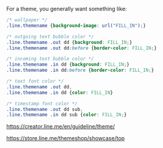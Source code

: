 For a theme, you generally want something like:

```css
/* wallpaper */
.line.themename {background-image: url("FILL_IN");}

/* outgoing text bubble color */
.line.themename .out dd {background: FILL_IN;}
.line.themename .out dd:before {border-color: FILL_IN;}

/* incoming text bubble color */
.line.themename .in dd {background: FILL_IN;}
.line.themename .in dd:before {border-color: FILL_IN;}

/* text font color */
.line.themename .out dd,
.line.themename .in dd {color: FILL_IN}

/* timestamp font color */
.line.themename .out dd sub,
.line.themename .in dd sub {color: FILL_IN;}
```

https://creator.line.me/en/guideline/theme/

https://store.line.me/themeshop/showcase/top
